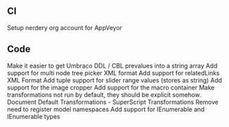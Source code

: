 ## CI

Setup nerdery org account for AppVeyor

## Code

Make it easier to get Umbraco DDL / CBL prevalues into a string array
Add support for multi node tree picker XML format
Add support for relatedLinks XML Format
Add tuple support for slider range values (stores as string)
Add support for the image cropper
Add support for the macro container
Make transformations not run by default, they should be explicit somehow.
Document Default Transformations - SuperScript Transformations
Remove need to register model namespaces
Add support for IEnumerable<Member> and IEnumerable<Media> types
